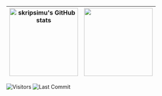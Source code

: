 

<!--
**skripsimu/skripsimu** is a ✨ _special_ ✨ repository because its `README.md` (this file) appears on your GitHub profile.

Here are some ideas to get you started:

- 🔭 I’m currently working on ...
- 🌱 I’m currently learning ...
- 👯 I’m looking to collaborate on ...
- 🤔 I’m looking for help with ...
- 💬 Ask me about ...
- 📫 How to reach me: ...
- 😄 Pronouns: ...
- ⚡ Fun fact: ...
--> 
| <a href="https://github.com/skripsimu"><img height="180em"  align="center" src="https://github-readme-stats.vercel.app/api?username=skripsimu&show_icons=true&include_all_commits=true&theme=graywhite&hide_border=true" alt="skripsimu's GitHub stats" /></a> | <a href="https://github.com/skripsimu"><img height="180em"  align="center" src="https://github-readme-stats.vercel.app/api/top-langs/?username=skripsimu&layout=compact&theme=graywhite&hide_border=true" /></a> |
| ------------- | ------------- |

<a><img alt="Visitors" src="https://komarev.com/ghpvc/?username=skripsimu&style=flat&labelColor=black&logo=github&label=PROFILE+VIEWS&color=0e75b6"/></a>
<a><img alt="Last Commit" src="https://img.shields.io/github/last-commit/skripsimu/skripsimu?logo=markdown&label=LAST+UPDATE&color=0e75b6&style=flat"></a>
